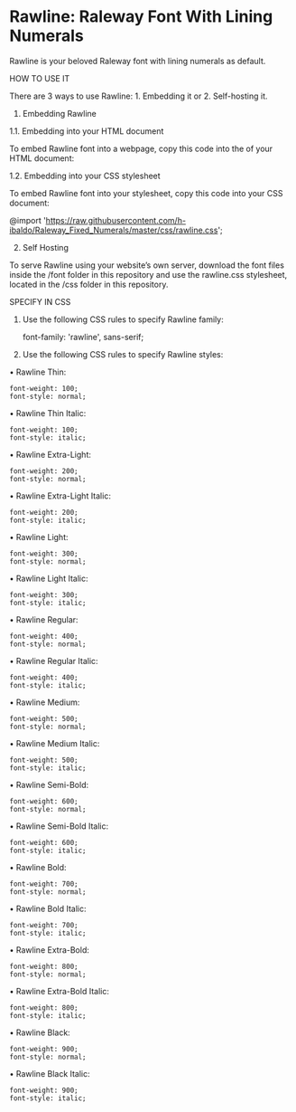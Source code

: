# Rawline: Raleway Font With Lining Numerals

Rawline is your beloved Raleway font with lining numerals as default.

HOW TO USE IT

There are 3 ways to use Rawline: 1. Embedding it or 2. Self-hosting it.


1. Embedding Rawline


1.1. Embedding into your HTML document

To embed Rawline font into a webpage, copy this code into the <head> of your HTML document:
   
   <link href="https://raw.githubusercontent.com/h-ibaldo/Raleway_Fixed_Numerals/master/css/rawline.css" rel="stylesheet"> 

1.2. Embedding into your CSS stylesheet

To embed Rawline font into your stylesheet, copy this code into your CSS document:
   
   @import 'https://raw.githubusercontent.com/h-ibaldo/Raleway_Fixed_Numerals/master/css/rawline.css';


2. Self Hosting

To serve Rawline using your website’s own server, download the font files inside the /font folder in this repository and use the rawline.css stylesheet, located in the /css folder in this repository.


SPECIFY IN CSS

1. Use the following CSS rules to specify Rawline family: 

   font-family: 'rawline', sans-serif; 

2. Use the following CSS rules to specify Rawline styles:

• Rawline Thin:

    font-weight: 100;
    font-style: normal;

• Rawline Thin Italic:

    font-weight: 100;
    font-style: italic;

• Rawline Extra-Light:

    font-weight: 200;
    font-style: normal;

• Rawline Extra-Light Italic:

    font-weight: 200;
    font-style: italic;

• Rawline Light:

    font-weight: 300;
    font-style: normal;

• Rawline Light Italic:

    font-weight: 300;
    font-style: italic;

• Rawline Regular:

    font-weight: 400;
    font-style: normal;

• Rawline Regular Italic:

    font-weight: 400;
    font-style: italic;

• Rawline Medium:

    font-weight: 500;
    font-style: normal;

• Rawline Medium Italic:

    font-weight: 500;
    font-style: italic;

• Rawline Semi-Bold:

    font-weight: 600;
    font-style: normal;

• Rawline Semi-Bold Italic:

    font-weight: 600;
    font-style: italic;

• Rawline Bold:

    font-weight: 700;
    font-style: normal;

• Rawline Bold Italic:

    font-weight: 700;
    font-style: italic;

• Rawline Extra-Bold:

    font-weight: 800;
    font-style: normal;

• Rawline Extra-Bold Italic:

    font-weight: 800;
    font-style: italic;

• Rawline Black:

    font-weight: 900;
    font-style: normal;

• Rawline Black Italic:

    font-weight: 900;
    font-style: italic;


